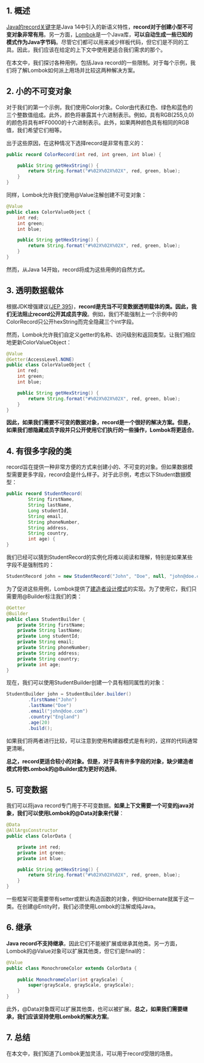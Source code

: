 ## 1. 概述

[Java的record关键字]()是Java 14中引入的新语义特性，**record对于创建小型不可变对象非常有用**。另一方面，[Lombok]()是一个Java库，**可以自动生成一些已知的模式作为Java字节码**。尽管它们都可以用来减少样板代码，但它们是不同的工具。因此，我们应该在给定的上下文中使用更适合我们需求的那个。

在本文中，我们探讨各种用例，包括Java record的一些限制。对于每个示例，我们将了解Lombok如何派上用场并比较这两种解决方案。

## 2. 小的不可变对象

对于我们的第一个示例，我们使用Color对象。Color由代表红色、绿色和蓝色的三个整数值组成。此外，颜色将暴露其十六进制表示。例如，具有RGB(255,0,0)的颜色将具有#FF0000的十六进制表示。此外，如果两种颜色具有相同的RGB值，我们希望它们相等。

出于这些原因，在这种情况下选择record是非常有意义的：

```java
public record ColorRecord(int red, int green, int blue) {

    public String getHexString() {
        return String.format("#%02X%02X%02X", red, green, blue);
    }
}
```

同样，Lombok允许我们使用@Value注解创建不可变对象：

```java
@Value
public class ColorValueObject {
    int red;
    int green;
    int blue;

    public String getHexString() {
        return String.format("#%02X%02X%02X", red, green, blue);
    }
}
```

然而，从Java 14开始，record将成为这些用例的自然方式。

## 3. 透明数据载体

根据JDK增强建议([JEP 395](https://openjdk.org/jeps/359))，**record是充当不可变数据透明载体的类。因此，我们无法阻止record公开其成员字段**。例如，我们不能强制上一个示例中的ColorRecord只公开hexString而完全隐藏三个int字段。

然而，Lombok允许我们自定义getter的名称、访问级别和返回类型。让我们相应地更新ColorValueObject：

```java
@Value
@Getter(AccessLevel.NONE)
public class ColorValueObject {
    int red;
    int green;
    int blue;

    public String getHexString() {
        return String.format("#%02X%02X%02X", red, green, blue);
    }
}
```

**因此，如果我们需要不可变的数据对象，record是一个很好的解决方案。但是，如果我们想隐藏成员字段并只公开使用它们执行的一些操作，Lombok将更适合**。

## 4. 有很多字段的类

record旨在提供一种非常方便的方式来创建小的、不可变的对象。但如果数据模型需要更多字段，record会是什么样子。对于此示例，考虑以下Student数据模型：

```java
public record StudentRecord(
        String firstName,
        String lastName,
        Long studentId,
        String email,
        String phoneNumber,
        String address,
        String country,
        int age) {
}
```

我们已经可以猜到StudentRecord的实例化将难以阅读和理解，特别是如果某些字段不是强制性的：

```java
StudentRecord john = new StudentRecord("John", "Doe", null, "john@doe.com", null, null, "England", 20);
```

为了促进这些用例，Lombok提供了[建造者设计模式]()的实现。为了使用它，我们只需要用@Builder标注我们的类：

```java
@Getter
@Builder
public class StudentBuilder {
    private String firstName;
    private String lastName;
    private Long studentId;
    private String email;
    private String phoneNumber;
    private String address;
    private String country;
    private int age;
}
```

现在，我们可以使用StudentBuilder创建一个具有相同属性的对象：

```java
StudentBuilder john = StudentBuilder.builder()
        .firstName("John")
        .lastName("Doe")
        .email("john@doe.com")
        .country("England")
        .age(20)
        .build();
```

如果我们将两者进行比较，可以注意到使用构建器模式是有利的，这样的代码通常更清晰。

**总之，record更适合较小的对象。但是，对于具有许多字段的对象，缺少建造者模式将使Lombok的@Builder成为更好的选择**。

## 5. 可变数据

我们可以将java record专门用于不可变数据。**如果上下文需要一个可变的java对象，我们可以使用Lombok的@Data对象来代替**：

```java
@Data
@AllArgsConstructor
public class ColorData {

    private int red;
    private int green;
    private int blue;

    public String getHexString() {
        return String.format("#%02X%02X%02X", red, green, blue);
    }
}
```

一些框架可能需要带有setter或默认构造函数的对象，例如Hibernate就属于这一类。在创建@Entity时，我们必须使用Lombok的注解或纯Java。

## 6. 继承

**Java record不支持继承**，因此它们不能被扩展或继承其他类。另一方面，Lombok的@Value对象可以扩展其他类，但它们是final的：

```java
@Value
public class MonochromeColor extends ColorData {
    
    public MonochromeColor(int grayScale) {
        super(grayScale, grayScale, grayScale);
    }
}
```

此外，@Data对象既可以扩展其他类，也可以被扩展。**总之，如果我们需要继承，我们应该坚持使用Lombok的解决方案**。

## 7. 总结

在本文中，我们知道了Lombok更加灵活，可以用于record受限的场景。